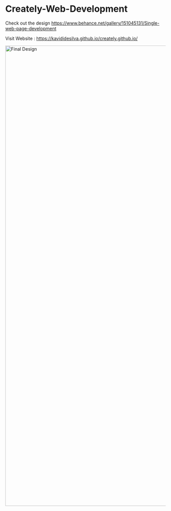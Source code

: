 # Creately-Web-Development
Check out the design
https://www.behance.net/gallery/151045131/Single-web-page-development

Visit Website : https://kavididesilva.github.io/creately.github.io/


<img width="1440" alt="Final Design" src="https://user-images.githubusercontent.com/40288071/187512333-a4c7de91-20b7-4827-8737-89593616d50e.png">


